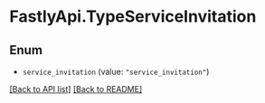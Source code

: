 # FastlyApi.TypeServiceInvitation

## Enum


* `service_invitation` (value: `"service_invitation"`)



[[Back to API list]](../../README.md#endpoints) [[Back to README]](../../README.md)
